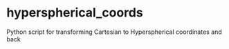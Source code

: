 # hyperspherical_coords
Python script for transforming Cartesian to Hyperspherical coordinates and back
